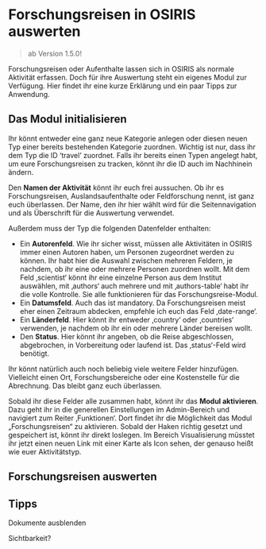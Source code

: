 # Forschungsreisen in OSIRIS auswerten

> ab Version 1.5.0!

Forschungsreisen oder Aufenthalte lassen sich in OSIRIS als normale Aktivität erfassen. Doch für ihre Auswertung steht ein eigenes Modul zur Verfügung. Hier findet ihr eine kurze Erklärung und ein paar Tipps zur Anwendung.

## Das Modul initialisieren

Ihr könnt entweder eine ganz neue Kategorie anlegen oder diesen neuen Typ einer bereits bestehenden Kategorie zuordnen. Wichtig ist nur, dass ihr dem Typ die ID ‘travel’ zuordnet. Falls ihr bereits einen Typen angelegt habt, um eure Forschungsreisen zu tracken, könnt ihr die ID auch im Nachhinein  ändern. 

Den **Namen der Aktivität** könnt ihr euch frei aussuchen. Ob ihr es Forschungsreisen, Auslandsaufenthalte oder Feldforschung nennt, ist ganz euch überlassen. Der Name, den ihr hier wählt wird für die Seitennavigation und als Überschrift für die Auswertung verwendet.  

Außerdem muss der Typ die folgenden Datenfelder enthalten:

- Ein **Autorenfeld**. Wie ihr sicher wisst, müssen alle Aktivitäten in OSIRIS immer einen Autoren haben, um Personen zugeordnet werden zu können. Ihr habt hier die Auswahl zwischen mehreren Feldern, je nachdem, ob ihr eine oder mehrere Personen zuordnen wollt. Mit dem Feld ‚scientist‘ könnt ihr eine einzelne Person aus dem Institut auswählen, mit ‚authors‘ auch mehrere und mit ‚authors-table‘ habt ihr die volle Kontrolle. Sie alle funktionieren für das Forschungsreise-Modul. 
- Ein **Datumsfeld**. Auch das ist mandatory. Da Forschungsreisen meist eher einen Zeitraum abdecken, empfehle ich euch das Feld ‚date-range‘. 
- Ein **Länderfeld**. Hier könnt ihr entweder ‚country‘ oder ‚countries‘ verwenden, je nachdem ob ihr ein oder mehrere Länder bereisen wollt. 
- Den **Status**. Hier könnt ihr angeben, ob die Reise abgeschlossen, abgebrochen, in Vorbereitung oder laufend ist. Das ‚status‘-Feld wird benötigt. 

Ihr könnt natürlich auch noch beliebig viele weitere Felder hinzufügen. Vielleicht einen Ort, Forschungsbereiche oder eine Kostenstelle für die Abrechnung. Das bleibt ganz euch überlassen. 

Sobald ihr diese Felder alle zusammen habt, könnt ihr das **Modul aktivieren**. Dazu geht ihr in die generellen Einstellungen im Admin-Bereich und navigiert zum Reiter ‚Funktionen‘. Dort findet ihr die Möglichkeit das Modul „Forschungsreisen“ zu aktivieren. Sobald der Haken richtig gesetzt und gespeichert ist, könnt ihr direkt loslegen. Im Bereich Visualisierung müsstet ihr jetzt einen neuen Link mit einer Karte als Icon sehen, der genauso heißt wie euer Aktivitätstyp. 


## Forschungsreisen auswerten


## Tipps

Dokumente ausblenden

Sichtbarkeit?